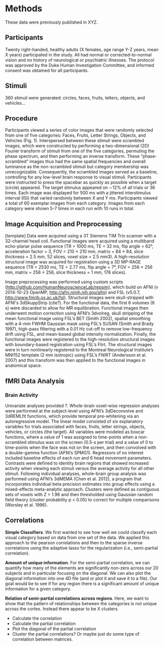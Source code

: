 
# Methods

These data were previously published in XYZ.

## Participants

Twenty right-handed, healthy adults (X females, age range Y-Z years, mean X years) participated in the study. All had normal or corrected-to-normal vision and no history of neurological or psychiatric illnesses. The protocol was approved by the Duke Human Investigation Committee, and informed consent was obtained for all participants. 

## Stimuli

360 stimuli were generated: circles, faces, fruits, letters, objects, and vehicles...

## Procedure

Participants viewed a series of color images that were randomly selected from one of five categories: Faces, Fruits, Letter Strings, Objects, and Vehicles (Fig. 1). Interspersed between these stimuli were scrambled images, which were constructed by performing a two-dimensional (2D) Fourier transform of stimuli from one of the five categories, permuting the phase spectrum, and then performing an inverse transform. These “phase-scrambled” images thus had the same spatial frequencies and overall luminance as the non-scrambled stimuli but category membership was unrecognizable. Consequently, the scrambled images served as a baseline, controlling for any low-level brain response to visual stimuli. Participants were instructed to press the spacebar as quickly as possible when a target (circle) appeared. The target stimulus appeared on ∼12% of all trials or 36 times. Each image was displayed for 500 ms with a jittered interstimulus interval (ISI) that varied randomly between X and Y ms. Participants viewed a total of 60 exemplar images from each category. Images from each category were shown 5-7 times in each run with 10 runs in total.

## Image Acquisition and Preprocessing

[template] Data were acquired using a 3T Siemens TIM Trio scanner with a 32-channel head coil. Functional images were acquired using a multiband echo-planar pulse sequence (TR = 1000 ms, TE = 32 ms, flip angle = 62°, acceleration factor = 3, FOV = 210 × 210 mm, matrix = 84 × 84, slice thickness = 2.5 mm, 52 slices, voxel size = 2.5 mm3). A high-resolution structural image was acquired for registration using a 3D MP-RAGE sequence (TR = 2530 ms, TE = 2.77 ms, flip angle = 7°, FOV = 256 × 256 mm, matrix = 256 × 256, slice thickness = 1 mm, 176 slices).

Image preprocessing was performed using custom scripts (http://github.com/HumanNeuroscienceLab/repsim), which build on AFNI (v 2014-10-23 OpenMP, http://afni.nimh.nih.gov/afni) and FSL (v5.0.7, http://www.fmrib.ox.ac.uk/fsl). Structural images were skull-stripped with AFNI's 3dSkuppStrip (cite?). For the functional data, the first 6 volumes (6 s) were discarded to allow for MR equilibration. Functional images then underwent motion correction using AFNI’s 3dvolreg, skull stripping of the mean functional image using FSL’s BET (Smith 2002), spatial smoothing with a 4-mm FWHM Gaussian mask using FSL’s SUSAN (Smith and Brady 1997), high-pass filtering with a 0.01 Hz cut-off to remove low-frequency drift using FSL, and mean-based global intensity normalization. Finally, the functional images were registered to the high-resolution structural images with boundary-based registration using FSL’s Flirt. The structural images were in turn nonlinearly registered to the Montreal Neurological Institute’s MNI152 template (2 mm isotropic) using FSL’s FNIRT (Andersson et al. 2007) and this transform was then applied to the functional images in anatomical space.

## fMRI Data Analysis

### Brain Activity

Univariate analyses provided ?. Whole-brain voxel-wise regression analyses were performed at the subject-level using AFNI’s 3dDeconvolve and 3dREMLfit functions, which provide temporal pre-whitening via an autoregressive model. The linear model consisted of six explanatory variables for trials associated with faces, fruits, letter strings, objects, vehicles, or circles (the target). All variables were modeled as boxcar functions, where a value of 1 was assigned to time-points when a non-scrambled stimulus was on the screen (0.5-s per trial) and a value of 0 to time-points when the face was not on the screen, and then convolved with a double-gamma function (AFNI’s SPMG1). Regressors of no interest included baseline effects of each run and 6 head movement parameters. Contrasts were defined to identity brain regions that showed increased activity when viewing each stimuli versus the average activity for all other stimuli. Following individual analyses, whole-brain group analysis was performed using AFNI’s 3dMEMA (Chen et al. 2012), a program that incorporates individual beta precision estimates into group effects using a mixed-effects meta-analytic approach. Clusters were defined as contiguous sets of voxels with Z > 1.96 and then thresholded using Gaussian random field theory (cluster probability p < 0.05) to correct for multiple comparisons (Worsley et al. 1996).

## Correlations

**Simple Classifiers**. We first wanted to see how well we could classify each visual category based on data from one set of the data. We applied this approach to the pearson correlations and then to the sparse inverse correlations using the adaptive lasso for the regularization (i.e., semi-partial correlation).

**Amount of unique information**. For the semi-partial correlation, we can quantify how many of the elements are significantly non-zero across our 20 subjects and in particular focusing on the diagonal. We can also plot the diagonal information into one 4D file (and or plot it and save it to a file). Our goal would be to see if for any region there is a significant amount of unique information for a given category.

**Relation of semi-partial correlations across regions**. Here, we want to show that the pattern of relationships between the categories is not unique across the cortex. Instead there appear to be X clusters.

- Calculate the correlation
- Calculate the partial correlation
- Plot the diagonal of the partial correlation
- Cluster the partial correlations? Or maybe just do some type of correlation between matrices.
  
  
  
  